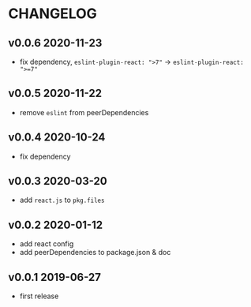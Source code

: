 # CHANGELOG

## v0.0.6 2020-11-23

- fix dependency, `eslint-plugin-react: ">7"` -> `eslint-plugin-react: ">=7"`

## v0.0.5 2020-11-22

- remove `eslint` from peerDependencies

## v0.0.4 2020-10-24

- fix dependency

## v0.0.3 2020-03-20

- add `react.js` to `pkg.files`

## v0.0.2 2020-01-12

- add react config
- add peerDependencies to package.json & doc

## v0.0.1 2019-06-27

- first release
